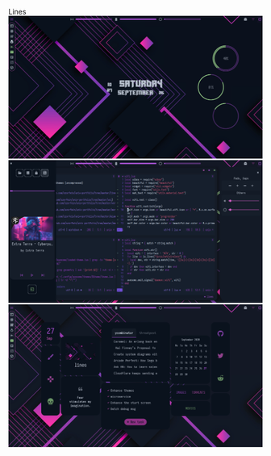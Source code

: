 Lines
![](https://github.com/szorfein/unix-portfolio/blob/master/lines/monitor.png)
![](https://github.com/szorfein/unix-portfolio/blob/master/lines/full.png)
![](https://github.com/szorfein/unix-portfolio/blob/master/lines/start-screen.png)
